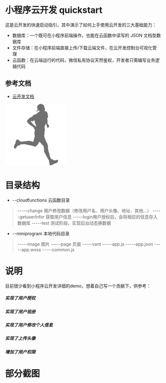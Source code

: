 # 小程序云开发 quickstart

这是云开发的快速启动指引，其中演示了如何上手使用云开发的三大基础能力：

- 数据库：一个既可在小程序前端操作，也能在云函数中读写的 JSON 文档型数据库
- 文件存储：在小程序前端直接上传/下载云端文件，在云开发控制台可视化管理
- 云函数：在云端运行的代码，微信私有协议天然鉴权，开发者只需编写业务逻辑代码

## 参考文档

- [云开发文档](https://developers.weixin.qq.com/miniprogram/dev/wxcloud/basis/getting-started.html)

![avatar](/miniprogram/image/Runner.png)

# 目录结构
- --cloudfunctions 云函数目录
>-----change 用户修改数据（修改用户名、用户头像、地址、其他...）
-----getuserInfor 获取用户信息
-----login用户授权后，会将相应的信息存入数据库
-----test 测试阶段，实现后台动态换数据
- --miniprogram 本地代码目录
>-----image 图片
-----page 页面
-----vant
-----app.js 
-----app.json
-----app.wxss
-----common.js

# 说明
目前很少看到小程序云开发详细的demo，想着自己写一个贡献下，供参考：

##### 实现了用户授权
##### 实现了用户祖册
##### 实现了用户修改个人信息
##### 实现了上传头像
##### 增加了用户权限
# 部分截图



